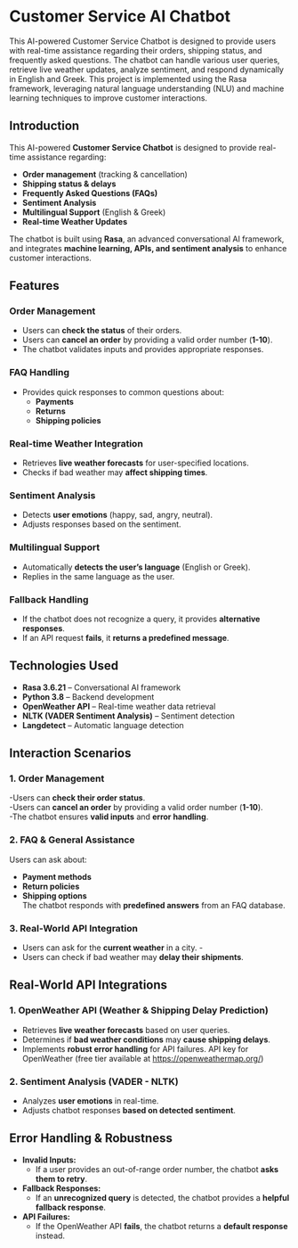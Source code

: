 # Customer Service AI Chatbot
This AI-powered Customer Service Chatbot is designed to provide users with real-time assistance regarding their orders, shipping status, and frequently asked questions. The chatbot can handle various user queries, retrieve live weather updates, analyze sentiment, and respond dynamically in English and Greek. This project is implemented using the Rasa framework, leveraging natural language understanding (NLU) and machine learning techniques to improve customer interactions.


## Introduction
This AI-powered **Customer Service Chatbot** is designed to provide real-time assistance regarding:
- **Order management** (tracking & cancellation)
- **Shipping status & delays**
- **Frequently Asked Questions (FAQs)**
- **Sentiment Analysis**
- **Multilingual Support** (English & Greek)
- **Real-time Weather Updates**

The chatbot is built using **Rasa**, an advanced conversational AI framework, and integrates **machine learning, APIs, and sentiment analysis** to enhance customer interactions.


## **Features**
###  Order Management  
- Users can **check the status** of their orders.  
- Users can **cancel an order** by providing a valid order number (**1-10**).  
- The chatbot validates inputs and provides appropriate responses.

### FAQ Handling  
- Provides quick responses to common questions about:
  - **Payments**
  - **Returns**
  - **Shipping policies**

### Real-time Weather Integration  
- Retrieves **live weather forecasts** for user-specified locations.  
- Checks if bad weather may **affect shipping times**.

###  Sentiment Analysis  
- Detects **user emotions** (happy, sad, angry, neutral).  
- Adjusts responses based on the sentiment.

###  Multilingual Support  
- Automatically **detects the user’s language** (English or Greek).  
- Replies in the same language as the user.

###  Fallback Handling  
- If the chatbot does not recognize a query, it provides **alternative responses**.
- If an API request **fails**, it **returns a predefined message**.


## **Technologies Used**
- **Rasa 3.6.21** – Conversational AI framework  
- **Python 3.8** – Backend development  
- **OpenWeather API** – Real-time weather data retrieval  
- **NLTK (VADER Sentiment Analysis)** – Sentiment detection  
- **Langdetect** – Automatic language detection  

## **Interaction Scenarios**
###  **1. Order Management**
-Users can **check their order status**.  
-Users can **cancel an order** by providing a valid order number (**1-10**).  
-The chatbot ensures **valid inputs** and **error handling**.

###  **2. FAQ & General Assistance**
 Users can ask about:  
  - **Payment methods**
  - **Return policies**
  - **Shipping options**  
 The chatbot responds with **predefined answers** from an FAQ database.

### **3. Real-World API Integration**
- Users can ask for the **current weather** in a city.  -
- Users can check if bad weather may **delay their shipments**.


## **Real-World API Integrations**
###  **1. OpenWeather API (Weather & Shipping Delay Prediction)**
- Retrieves **live weather forecasts** based on user queries.  
- Determines if **bad weather conditions** may **cause shipping delays**.  
- Implements **robust error handling** for API failures.
API key for OpenWeather (free tier available at https://openweathermap.org/)


### **2. Sentiment Analysis (VADER - NLTK)**
- Analyzes **user emotions** in real-time.  
- Adjusts chatbot responses **based on detected sentiment**.

## **Error Handling & Robustness**
- **Invalid Inputs:**  
   - If a user provides an out-of-range order number, the chatbot **asks them to retry**.  
- **Fallback Responses:**  
   - If an **unrecognized query** is detected, the chatbot provides a **helpful fallback response**.  
- **API Failures:**  
   - If the OpenWeather API **fails**, the chatbot returns a **default response** instead.
